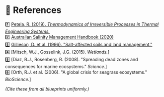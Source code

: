 # 📑 References

1️⃣ [Petela, R. (2019). *Thermodynamics of Irreversible Processes in Thermal Engineering Systems.*](https://link.springer.com/book/10.1007/978-3-030-01920-9)  
2️⃣ [Australian Salinity Management Handbook (2020)](https://www.agriculture.gov.au/sites/default/files/documents/national-salinity-management-handbook.pdf)  
3️⃣ [Gillieson, D. et al. (1996). "Salt-affected soils and land management."](https://publications.csiro.au/rpr/download?pid=procite:174da1ff-c3ae-4a0c-9267-04a9bfb10d71&dsid=DS1)  
4️⃣ [Mitsch, W.J., Gosselink, J.G. (2015). *Wetlands.*]  
5️⃣ [Diaz, R.J., Rosenberg, R. (2008). "Spreading dead zones and consequences for marine ecosystems." *Science.*]  
6️⃣ [Orth, R.J. et al. (2006). "A global crisis for seagrass ecosystems." *BioScience.*]

*(Cite these from all blueprints uniformly.)*
